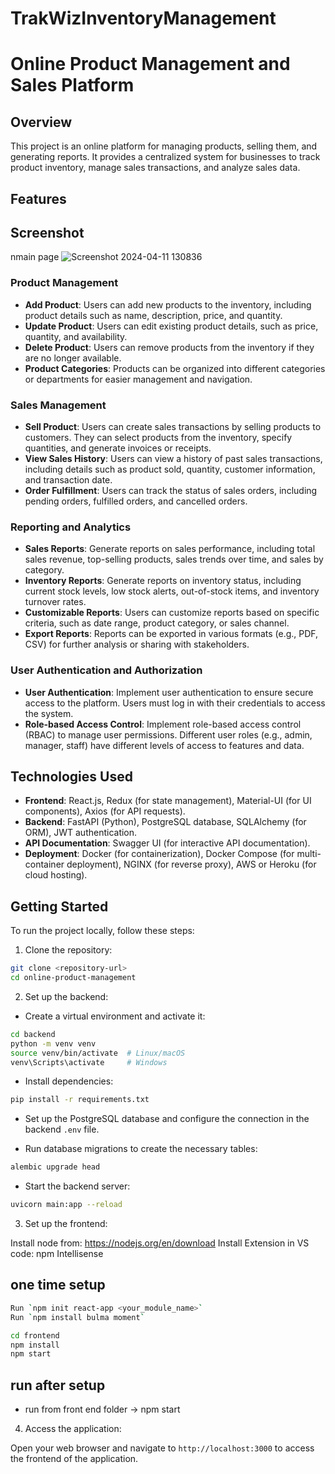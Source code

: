 # TrakWizInventoryManagement

# Online Product Management and Sales Platform

## Overview

This project is an online platform for managing products, selling them, and generating reports. It provides a centralized system for businesses to track product inventory, manage sales transactions, and analyze sales data.

## Features

## Screenshot
nmain page
![Screenshot 2024-04-11 130836](https://github.com/adesh1616/TrakWizInventoryManagement/assets/125434369/504960de-e32f-489b-939e-df21e49be6bc)

### Product Management

- **Add Product**: Users can add new products to the inventory, including product details such as name, description, price, and quantity.
- **Update Product**: Users can edit existing product details, such as price, quantity, and availability.
- **Delete Product**: Users can remove products from the inventory if they are no longer available.
- **Product Categories**: Products can be organized into different categories or departments for easier management and navigation.

### Sales Management

- **Sell Product**: Users can create sales transactions by selling products to customers. They can select products from the inventory, specify quantities, and generate invoices or receipts.
- **View Sales History**: Users can view a history of past sales transactions, including details such as product sold, quantity, customer information, and transaction date.
- **Order Fulfillment**: Users can track the status of sales orders, including pending orders, fulfilled orders, and cancelled orders.

### Reporting and Analytics

- **Sales Reports**: Generate reports on sales performance, including total sales revenue, top-selling products, sales trends over time, and sales by category.
- **Inventory Reports**: Generate reports on inventory status, including current stock levels, low stock alerts, out-of-stock items, and inventory turnover rates.
- **Customizable Reports**: Users can customize reports based on specific criteria, such as date range, product category, or sales channel.
- **Export Reports**: Reports can be exported in various formats (e.g., PDF, CSV) for further analysis or sharing with stakeholders.

### User Authentication and Authorization

- **User Authentication**: Implement user authentication to ensure secure access to the platform. Users must log in with their credentials to access the system.
- **Role-based Access Control**: Implement role-based access control (RBAC) to manage user permissions. Different user roles (e.g., admin, manager, staff) have different levels of access to features and data.

## Technologies Used

- **Frontend**: React.js, Redux (for state management), Material-UI (for UI components), Axios (for API requests).
- **Backend**: FastAPI (Python), PostgreSQL database, SQLAlchemy (for ORM), JWT authentication.
- **API Documentation**: Swagger UI (for interactive API documentation).
- **Deployment**: Docker (for containerization), Docker Compose (for multi-container deployment), NGINX (for reverse proxy), AWS or Heroku (for cloud hosting).

## Getting Started

To run the project locally, follow these steps:

1. Clone the repository:

```bash
git clone <repository-url>
cd online-product-management
```

2. Set up the backend:

- Create a virtual environment and activate it:

```bash
cd backend
python -m venv venv
source venv/bin/activate  # Linux/macOS
venv\Scripts\activate     # Windows

```

- Install dependencies:

```bash
pip install -r requirements.txt
```

- Set up the PostgreSQL database and configure the connection in the backend `.env` file.

- Run database migrations to create the necessary tables:

```bash
alembic upgrade head
```

- Start the backend server:

```bash
uvicorn main:app --reload
```

3. Set up the frontend:

Install node from: https://nodejs.org/en/download
Install Extension in VS code: npm Intellisense

## one time setup
```bash
Run `npm init react-app <your_module_name>`
Run `npm install bulma moment`
```

```bash
cd frontend
npm install
npm start
```
## run after setup
- run from front end folder -> npm start

4. Access the application:

Open your web browser and navigate to `http://localhost:3000` to access the frontend of the application.
